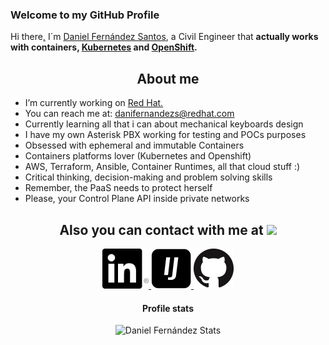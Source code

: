 ### Welcome to my GitHub Profile

Hi there[,](img/gifs/hithere.gif) I´m [Daniel Fernández Santos](https://github.com/danifernandezs), a Civil Engineer that **actually works with containers, [Kubernetes](https://kubernetes.io/docs/home/) and [OpenShift](https://docs.openshift.com/container-platform/).**

<h2 align="center">About me</h2>

- I’m currently working on [Red Hat](https://www.redhat.com/en)[.](img/gifs/mynewredhat.gif)
- You can reach me at: danifernandezs@redhat.com
- Currently learning all that i can about mechanical keyboards design
- I have my own Asterisk PBX working for testing and POCs purposes
- Obsessed with ephemeral and immutable Containers
- Containers platforms lover (Kubernetes and Openshift)
- AWS, Terraform, Ansible, Container Runtimes, all that cloud stuff :)
- Critical thinking, decision-making and problem solving skills
- Remember, the PaaS needs to protect herself
- Please, your Control Plane API inside private networks

<h2 align="center">Also you can contact with me at <img src="https://media.giphy.com/media/LnQjpWaON8nhr21vNW/giphy.gif" height="32"></img></h2>

<p align="center">

  <a href="https://es.linkedin.com/in/daniel-fern%C3%A1ndez-santos-812a33157" target="_blank">
    <img src="img/LinkedIn/In-Black-66px-R.png" alt="Daniel Fernández LinkedIn Profile" height="64" width="74">
  </a>
  
  <a href="https://www.infojobs.net/daniel-fernandez-santos-2.prf" target="_blank">
    <img class="img-fluid" src="img/InfoJobs/InfoJobs-Black.png" alt="Daniel Fernández Infojobs" height="64" width="64">
  </a>

  <a href="https://github.com/danifernandezs" target="_blank">
    <img class="img-fluid" src="img/GitHub/GitHub-Mark-64px.png" alt="Daniel Fernández Github" height="64" width="64">
  </a>
</p>

<h4 align="center">Profile stats</h4>

<p align="center">
  <img src="https://github-readme-stats.vercel.app/api?username=danifernandezs&show_icons=true&theme=buefy" alt="Daniel Fernández Stats" />
</p>
